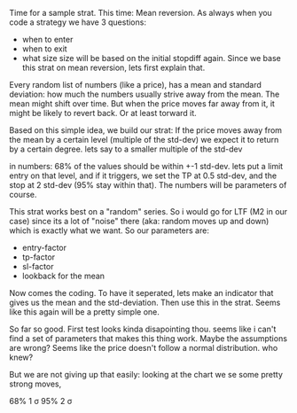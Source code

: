 Time for a sample strat. This time: Mean reversion. As always when you code a strategy we have 3 questions:

- when to enter
- when to exit
- what size
size will be based on the initial stopdiff again. Since we base this strat on mean reversion, lets first explain that.

Every random list of numbers (like a price), has a mean and standard deviation: how much the numbers usually strive away from the mean. The mean might shift over time. But when the price moves far away from it, it might be likely to revert back. Or at least torward it.

Based on this simple idea, we build our strat: If the price moves away from the mean by a certain level (multiple of the std-dev) we expect it to return by a certain degree. lets say to a smaller multiple of the std-dev

in numbers: 68% of the values should be within +-1 std-dev. lets put a limit entry on that level, and if it triggers, we set the TP at 0.5 std-dev, and the stop at 2 std-dev (95% stay within that). The numbers will be parameters of course.

This strat works best on a "random" series. So i would go for LTF (M2 in our case) since its a lot of "noise" there (aka: random moves up and down) which is exactly what we want. So our parameters are: 
* entry-factor
* tp-factor
* sl-factor
* lookback for the mean

Now comes the coding. To have it seperated, lets make an indicator that gives us the mean and the std-deviation. Then use this in the strat. Seems like this again will be a pretty simple one.

So far so good. First test looks kinda disapointing thou. seems like i can't find a set of parameters that makes this thing work. Maybe the assumptions are wrong? Seems like the price doesn't follow a normal distribution. who knew?

But we are not giving up that easily: looking at the chart we se some pretty strong moves, 



68% 1 σ
95% 2 σ